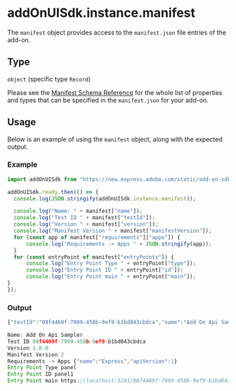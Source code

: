 # addOnUISdk.instance.manifest

The `manifest` object provides access to the `manifest.json` file entries of the add-on.

## Type

`object` (specific type `Record`)

Please see the [Manifest Schema Reference](../manifest/) for the whole list of properties and types that can be specified in the `manifest.json` for your add-on.

## Usage

Below is an example of using the `manifest` object, along with the expected output.

<CodeBlock slots="heading, code" repeat="2" languages="JavaScript" />

### Example

```js
import addOnUISdk from "https://new.express.adobe.com/static/add-on-sdk/sdk.js";

addOnUISdk.ready.then(() => {  
  console.log(JSON.stringify(addOnUISdk.instance.manifest));  

  console.log("Name: " + manifest["name"]);
  console.log("Test ID " + manifest["testId"]);                
  console.log("Version " + manifest["version"]);
  console.log("Manifest Version " + manifest["manifestVersion"]);
  for (const app of manifest["requirements"]["apps"]) {
      console.log("Requirements -> Apps " + JSON.stringify(app));
  }
  for (const entryPoint of manifest["entryPoints"]) {
      console.log("Entry Point Type " + entryPoint["type"]);
      console.log("Entry Point ID " + entryPoint["id"]);
      console.log("Entry Point main " + entryPoint["main"]);    
}
});
```

### Output

```js
{"testId":"08f4469f-7999-458b-9ef9-b1bd043cbdca","name":"Add On Api Sampler","version":"1.0.0","manifestVersion":2,"requirements":{"apps":[{"name":"Express","apiVersion":1}]},"entryPoints":[{"type":"panel","id":"panel1","main":"https://localhost:5241/08f4469f-7999-458b-9ef9-b1bd043cbdca/index.html"}]}

Name: Add On Api Sampler
Test ID 08f4469f-7999-458b-9ef9-b1bd043cbdca
Version 1.0.0
Manifest Version 2
Requirements -> Apps {"name":"Express","apiVersion":1}
Entry Point Type panel
Entry Point ID panel1
Entry Point main https://localhost:5241/08f4469f-7999-458b-9ef9-b1bd043cbdca/index.html
```
